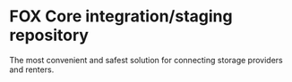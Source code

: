 FOX Core integration/staging repository
=====================================
The most convenient and safest solution for connecting storage providers and renters.

